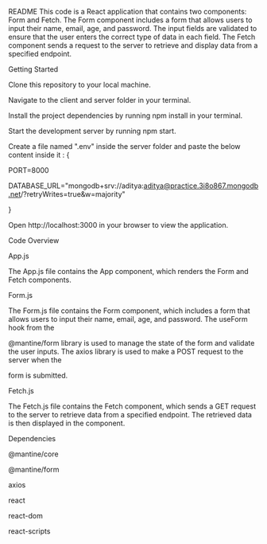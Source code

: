 ﻿README
This code is a React application that contains two components: Form and Fetch. The Form component includes a form that allows users to input their name, email, age, and password. The input fields are validated to ensure that the user enters the correct type of data in each field. The Fetch component sends a request to the server to retrieve and display data from a specified endpoint.

Getting Started

Clone this repository to your local machine.

Navigate to the client and server folder in your terminal.

Install the project dependencies by running npm install in your terminal.

Start the development server by running npm start.

Create a file named ".env" inside the server folder and paste the below content inside it : {

PORT=8000

DATABASE_URL="mongodb+srv://aditya:aditya@practice.3i8o867.mongodb.net/?retryWrites=true&w=majority"

}

Open http://localhost:3000 in your browser to view the application.

Code Overview

App.js

The App.js file contains the App component, which renders the Form and Fetch components.


Form.js

The Form.js file contains the Form component, which includes a form that allows users to input their name, email, age, and password. The useForm hook from the 

@mantine/form library is used to manage the state of the form and validate the user inputs. The axios library is used to make a POST request to the server when the 

form is submitted.

Fetch.js

The Fetch.js file contains the Fetch component, which sends a GET request to the server to retrieve data from a specified endpoint. The retrieved data is then displayed in the component.

Dependencies

@mantine/core

@mantine/form

axios

react

react-dom

react-scripts






